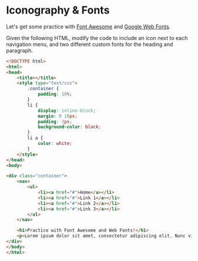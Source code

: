 # Iconography & Fonts

Let's get some practice with [Font Awesome](https://fortawesome.github.io/Font-Awesome/) and [Google Web Fonts](https://www.google.com/fonts).

Given the following HTML, modify the code to include an icon next to each navigation menu, and two different custom fonts for the heading and paragraph.

```html
<!DOCTYPE html>
<html>
<head>
	<title></title>
	<style type="text/css">
		.container {
			padding: 10%;
		}
		li {
			display: inline-block;
			margin: 0 10px;
			padding: 3px;
			background-color: black;
		}
		li a {
			color: white;
		}
	</style>
</head>
<body>

<div class="container">
	<nav>
		<ul>
			<li><a href="#">Home</a></li>
			<li><a href="#">Link 1</a></li>
			<li><a href="#">Link 2</a></li>
			<li><a href="#">Link 3</a></li>
		</ul>
	</nav>

	<h1>Practice with Font Awesome and Web Fonts!</h1>
	<p>Lorem ipsum dolor sit amet, consectetur adipiscing elit. Nunc vitae odio vitae turpis condimentum volutpat eu eget orci. Quisque gravida vitae tortor a condimentum. Vestibulum dolor nunc, consequat vitae velit ut, lacinia ultrices augue. Phasellus faucibus mauris mi, at malesuada sem fermentum sit amet. Pellentesque non dolor id lectus sollicitudin sagittis vel a magna. Phasellus tortor odio, varius at vehicula quis, condimentum in purus. Morbi tristique lorem sit amet orci mollis eleifend. In hac habitasse platea dictumst.</p>
</div>
</body>
</html>
```
